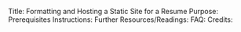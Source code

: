 Title: Formatting and Hosting a Static Site for a Resume
Purpose:
Prerequisites
Instructions:
Further Resources/Readings:
FAQ:
Credits: